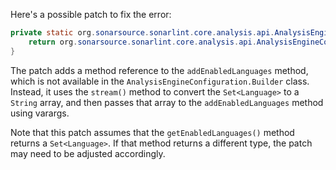Here's a possible patch to fix the error:
```java
private static org.sonarsource.sonarlint.core.analysis.api.AnalysisEngineConfiguration buildAnalysisEngineConfiguration() {
    return org.sonarsource.sonarlint.core.analysis.api.AnalysisEngineConfiguration.builder().addEnabledLanguages(sorald.sonar.SonarLintEngine.globalConfig.getEnabledLanguages().stream().map(language -> language.name()).collect(Collectors.joining(","))).setClientPid(sorald.sonar.SonarLintEngine.globalConfig.getClientPid()).setExtraProperties(sorald.sonar.SonarLintEngine.globalConfig.extraProperties()).setWorkDir(sorald.sonar.SonarLintEngine.globalConfig.getWorkDir()).setModulesProvider(sorald.sonar.SonarLintEngine.globalConfig.getModulesProvider()).build();
}
```
The patch adds a method reference to the `addEnabledLanguages` method, which is not available in the `AnalysisEngineConfiguration.Builder` class. Instead, it uses the `stream()` method to convert the `Set<Language>` to a `String` array, and then passes that array to the `addEnabledLanguages` method using varargs.

Note that this patch assumes that the `getEnabledLanguages()` method returns a `Set<Language>`. If that method returns a different type, the patch may need to be adjusted accordingly.
